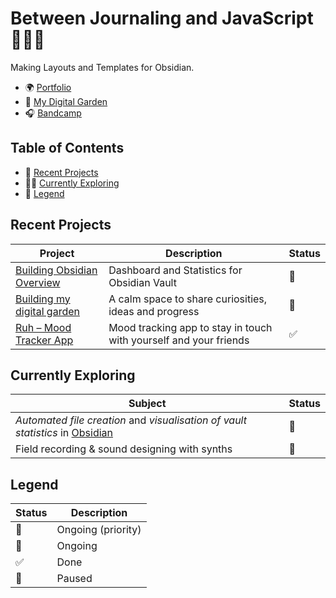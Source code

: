 # Between Journaling and JavaScript 👨🏾‍💻
Making Layouts and Templates for Obsidian.
- 🌍 [Portfolio](https://mathissantos.com)
- 🦆 [My Digital Garden](https://mathissantos.com)
- 🎧 [Bandcamp](https://bandcamp.com/slmns)


## Table of Contents
- 🔧 [Recent Projects](#recent-projects) 
- 🕵🏾 [Currently Exploring](#currently-exploring) 
- 🔑 [Legend](#legend)

## Recent Projects

| Project | Description | Status |
|--------|--------|--------|
| [Building Obsidian Overview](https://github.com/MathiSans/Obsidian_Overview) | Dashboard and Statistics for Obsidian Vault | 🔄 |
| [Building my digital garden](https://github.com/MathiSans/Digital_Garden) | A calm space to share curiosities, ideas and progress | 🔄 |
| [Ruh – Mood Tracker App](https://github.com/MathiSans/capstone_mood-tracker) | Mood tracking app to stay in touch with yourself and your friends | ✅ |

## Currently Exploring

| Subject | Status |
|--------|--------|
| _Automated file creation_ and _visualisation of vault statistics_ in [Obsidian](https://obsidian.md) | 🚀 |
| Field recording & sound designing with synths | 🔄 |

## Legend

| Status | Description |
|--------|--------|
| 🚀 | Ongoing (priority) |
| 🔄 | Ongoing |
| ✅ | Done |
| 🧊 | Paused |

